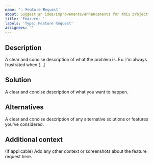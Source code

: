 ```yaml
---
name: '💡 Feature Request'
about: Suggest an idea/improvements/enhancements for this project
title: 'Feature: '
labels: 'Type: Feature Request'
assignees: ''
---
```


## Description

A clear and concise description of what the problem is. Ex. I'm always frustrated when [...]

## Solution

A clear and concise description of what you want to happen.

## Alternatives

A clear and concise description of any alternative solutions or features you've considered.

## Additional context

(If applicable)
Add any other context or screenshots about the feature request here.
